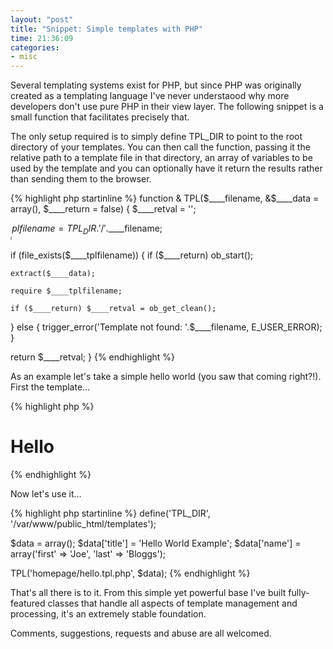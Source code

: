```yaml
---
layout: "post"
title: "Snippet: Simple templates with PHP"
time: 21:36:09
categories:
- misc
---
```

Several templating systems exist for PHP, but since PHP was originally created as a templating language I've never understaood why more developers don't use pure PHP in their view layer. The following snippet is a small function that facilitates precisely that.

The only setup required is to simply define TPL_DIR to point to the root directory of your templates. You can then call the function, passing it the relative path to a template file in that directory, an array of variables to be used by the template and you can optionally have it return the results rather than sending them to the browser.

{% highlight php startinline %}
function & TPL($____filename, &$____data = array(), $____return = false)
{
  $____retval = '';

  $____tplfilename = TPL_DIR.'/'.$____filename;

  if (file_exists($____tplfilename))
  {
    if ($____return) ob_start();

    extract($____data);

    require $____tplfilename;

    if ($____return) $____retval = ob_get_clean();
  }
  else
  {
    trigger_error('Template not found: '.$____filename, E_USER_ERROR);
  }

  return $____retval;
}
{% endhighlight %}

As an example let's take a simple hello world (you saw that coming right?!). First the template...

{% highlight php %}
<html>
  <head>
    <meta http-equiv="Content-type" content="text/html; charset=utf-8">
    <title><?php echo htmlentities($title, ENT_QUOTES, 'UTF-8'); ?></title>
  </head>
  <body>
    <h1>Hello <?php echo htmlentities($name['first'], ENT_QUOTES, 'UTF-8'); ?> <?php echo htmlentities($name['last'], ENT_QUOTES, 'UTF-8'); ?></h1>
  </body>
</html>
{% endhighlight %}

Now let's use it...

{% highlight php startinline %}
define('TPL_DIR', '/var/www/public_html/templates');

$data = array();
$data['title'] = 'Hello World Example';
$data['name'] = array('first' => 'Joe', 'last' => 'Bloggs');

TPL('homepage/hello.tpl.php', $data);
{% endhighlight %}

That's all there is to it. From this simple yet powerful base I've built fully-featured classes that handle all aspects of template management and processing, it's an extremely stable foundation.

Comments, suggestions, requests and abuse are all welcomed.
